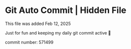 # Git Auto Commit | Hidden File

This file was added Feb 12, 2025

Just for fun and keeping my daily git commit active 🤪

commit number: 571499
